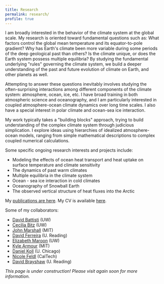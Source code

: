 ```yaml
---
title: Research
permalink: research/
profile: true
---
```


I am broadly interested in the behavior of the climate system at the global scale. My research is oriented toward fundamental questions such as: What factors control the global mean temperature and its equator-to-pole gradient? Why has Earth's climate been more variable during some periods of the deep geological past than others? Is the climate unique, or does the Earth system possess multiple equilibria? By studying the fundamental underlying "rules" governing the climate system, we build a deeper understanding of the past and future evolution of climate on Earth, and other planets as well.

Attempting to answer these questions inevitably involves studying the often-surprising interactions among different components of the climate system: atmosphere, ocean, ice, etc. I have broad training in both atmospheric science and oceanography, and I am particularly interested in coupled atmosphere-ocean climate dynamics over long time scales. I also have a special interest in polar climate and ocean-sea ice interaction.

My work typically takes a "building blocks" approach, trying to build understanding of the complex climate system through judicious simplication. I explore ideas using hierarchies of idealized atmosphere-ocean models, ranging from simple mathematical descriptions to complex coupled numerical calculations. 

Some specific ongoing research interests and projects include:

- Modeling the effects of ocean heat transport and heat uptake on surface temperature and climate sensitivity
- The dynamics of past warm climates
- Multiple equilibria in the climate system
- Ocean - sea ice interaction in cold climates
- Oceanography of Snowball Earth
- The observed vertical structure of heat fluxes into the Arctic

My [publications are here](Publications). My CV is available [here](CV).

Some of my collaborators:

- [David Battisti](http://www.atmos.washington.edu/~david/) (UW)
- [Cecilia Bitz](http://www.atmos.washington.edu/~bitz/) (UW)
- [John Marshall](http://eaps-www.mit.edu/paoc/people/john-marshall) (MIT)
- [David Ferreira](http://eaps-www.mit.edu/paoc/people/david-ferreira) (U. Reading)
- [Elizabeth Maroon](http://www.atmos.washington.edu/~emaroon/) (UW)
- [Kyle Armour](http://eaps-www.mit.edu/paoc/people/kyle-armour) (MIT)
- [Daniel Koll](http://geosci.uchicago.edu/~dkoll/Daniel_Koll.html) (U. Chicago)
- [Nicole Feldl](http://nicolefeldl.com) (CalTech)
- [David Brayshaw](http://www.met.reading.ac.uk/users/users/710) (U. Reading)

*This page is under construction! Please visit again soon for more information.*